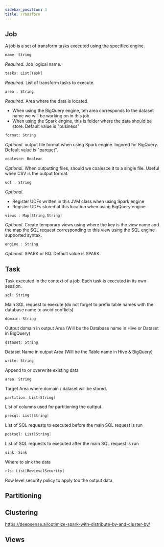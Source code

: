 ```yaml
---
sidebar_position: 3
title: Transform
---
```


## Job

A job is a set of transform tasks executed using the specified engine.
````scala
name: String
````

*Required*. Job logical name.

````scala
tasks: List[Task]
````


*Required*. List of transform tasks to execute.

````scala
area : String
````
*Required*. Area where the data is located.

- When using the BigQuery engine, teh area corresponds to the dataset name we will be working on in this job.
- When using the Spark engine, this is folder where the data should be store. Default value is "business"

````scala
format: String
````

*Optional*. output file format when using Spark engine. Ingored for BigQuery. Default value is "parquet".

````scala
coalesce: Boolean
````
*Optional*. When outputting files, should we coalesce it to a single file. Useful when CSV is the output format.

````scala
udf : String
````
*Optional*.

- Register UDFs written in this JVM class when using Spark engine
- Register UDFs stored at this location when using BigQuery engine

````scala
views : Map[String,String]
````
*Optional*. Create temporary views using where the key is the view name and the map the SQL request corresponding to this view using the SQL engine supported syntax.

````scala
engine : String
````
*Optional*. SPARK or BQ. Default value is SPARK.


## Task
Task executed in the context of a job. Each task is executed in its own session.

````scala
sql: String
````
Main SQL request to exexute (do not forget to prefix table names with the database name to avoid conflicts)

````scala
domain: String
````
Output domain in output Area (Will be the Database name in Hive or Dataset in BigQuery)

````scala
dataset: String
````
Dataset Name in output Area (Will be the Table name in Hive & BigQuery)

````scala
write: String
````
Append to or overwrite existing data

````scala
area: String
````
Target Area where domain / dataset will be stored.

````scala
partition: List[String]
````
List of columns used for partitioning the outtput.

````scala
presql: List[String]
````
List of SQL requests to executed before the main SQL request is run

````scala
postsql: List[String]
````
List of SQL requests to executed after the main SQL request is run

````scala
sink: Sink
````
Where to sink the data

````scala
rls: List[RowLevelSecurity]
````
Row level security policy to apply too the output data.

## Partitioning

## Clustering


https://deepsense.ai/optimize-spark-with-distribute-by-and-cluster-by/

## Views

